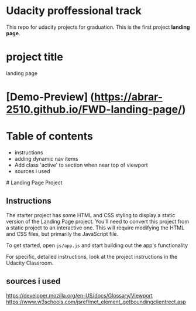 
# Udacity proffessional track
This repo for udacity projects for graduation.
This is the first project **landing page**.


# project title
<p> landing page </p>

# [Demo-Preview] (https://abrar-2510.github.io/FWD-landing-page/)

# Table of contents
<ul>
<li> instructions </li>
<li> adding dynamic nav items </li>
<li> Add class 'active' to section when near top of viewport </li>
<li> sources i used
</ul>
# Landing Page Project

## Instructions

The starter project has some HTML and CSS styling to display a static version of the Landing Page project. You'll need to convert this project from a static project to an interactive one. This will require modifying the HTML and CSS files, but primarily the JavaScript file.

To get started, open `js/app.js` and start building out the app's functionality

For specific, detailed instructions, look at the project instructions in the Udacity Classroom.

## sources i used
https://developer.mozilla.org/en-US/docs/Glossary/Viewport
https://www.w3schools.com/jsref/met_element_getboundingclientrect.asp
